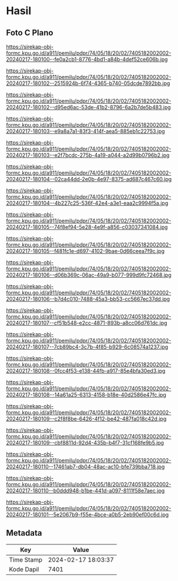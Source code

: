 # Hasil

## Foto C Plano

https://sirekap-obj-formc.kpu.go.id/a911/pemilu/pdpr/74/05/18/20/02/7405182002002-20240217-180100--fe0a2cb1-8776-4bd1-a84b-4def52ce606b.jpg

https://sirekap-obj-formc.kpu.go.id/a911/pemilu/pdpr/74/05/18/20/02/7405182002002-20240217-180102--2515924b-6f74-4365-b740-05dcde7892bb.jpg

https://sirekap-obj-formc.kpu.go.id/a911/pemilu/pdpr/74/05/18/20/02/7405182002002-20240217-180102--d95ed6ac-53de-41b2-8796-6a2b7de5b483.jpg

https://sirekap-obj-formc.kpu.go.id/a911/pemilu/pdpr/74/05/18/20/02/7405182002002-20240217-180103--e9a8a7a1-83f3-414f-aea5-885eb1c22753.jpg

https://sirekap-obj-formc.kpu.go.id/a911/pemilu/pdpr/74/05/18/20/02/7405182002002-20240217-180103--e2f7bcdc-275b-4a19-a044-a2d99b0796b2.jpg

https://sirekap-obj-formc.kpu.go.id/a911/pemilu/pdpr/74/05/18/20/02/7405182002002-20240217-180104--02ca44dd-2e0b-4e97-8375-ad687c467c60.jpg

https://sirekap-obj-formc.kpu.go.id/a911/pemilu/pdpr/74/05/18/20/02/7405182002002-20240217-180104--4b227c25-536f-42e4-a3e1-eaa2c9994f5a.jpg

https://sirekap-obj-formc.kpu.go.id/a911/pemilu/pdpr/74/05/18/20/02/7405182002002-20240217-180105--74f8ef94-5e28-4e9f-a856-c03037341084.jpg

https://sirekap-obj-formc.kpu.go.id/a911/pemilu/pdpr/74/05/18/20/02/7405182002002-20240217-180105--f481fc1e-d697-4102-9bae-0d66ceea7f9c.jpg

https://sirekap-obj-formc.kpu.go.id/a911/pemilu/pdpr/74/05/18/20/02/7405182002002-20240217-180106--d06b369c-06ac-49a9-b077-999d9fc72468.jpg

https://sirekap-obj-formc.kpu.go.id/a911/pemilu/pdpr/74/05/18/20/02/7405182002002-20240217-180106--b7d4c010-7488-45a3-bb53-cc5667ec37dd.jpg

https://sirekap-obj-formc.kpu.go.id/a911/pemilu/pdpr/74/05/18/20/02/7405182002002-20240217-180107--cf51b548-e2cc-4871-893b-a8cc06d761dc.jpg

https://sirekap-obj-formc.kpu.go.id/a911/pemilu/pdpr/74/05/18/20/02/7405182002002-20240217-180107--7cb89bc4-3c7b-4f85-b929-6c08574a1237.jpg

https://sirekap-obj-formc.kpu.go.id/a911/pemilu/pdpr/74/05/18/20/02/7405182002002-20240217-180108--0fcc4f53-e138-44fb-a917-85e4bfa30ed3.jpg

https://sirekap-obj-formc.kpu.go.id/a911/pemilu/pdpr/74/05/18/20/02/7405182002002-20240217-180108--14a61a25-6313-4158-b18e-40d2586e47fc.jpg

https://sirekap-obj-formc.kpu.go.id/a911/pemilu/pdpr/74/05/18/20/02/7405182002002-20240217-180109--c2f8f8be-6426-4f12-be42-487fa018c42d.jpg

https://sirekap-obj-formc.kpu.go.id/a911/pemilu/pdpr/74/05/18/20/02/7405182002002-20240217-180109--cbf8811d-92d4-435b-b4f7-31cf168fe9b5.jpg

https://sirekap-obj-formc.kpu.go.id/a911/pemilu/pdpr/74/05/18/20/02/7405182002002-20240217-180110--17461ab7-db04-48ac-ac10-bfe739bba718.jpg

https://sirekap-obj-formc.kpu.go.id/a911/pemilu/pdpr/74/05/18/20/02/7405182002002-20240217-180110--b0ddd948-b1be-441d-a097-8111f58e7aec.jpg

https://sirekap-obj-formc.kpu.go.id/a911/pemilu/pdpr/74/05/18/20/02/7405182002002-20240217-180101--5e2067b9-f55e-4bce-a0b5-2eb90ef00c6d.jpg


## Metadata

| Key        | Value               |
| ---------- | ------------------- |
| Time Stamp | 2024-02-17 18:03:37 |
| Kode Dapil | 7401                |



